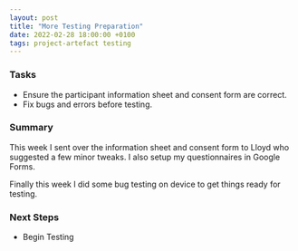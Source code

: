 ```yaml
---
layout: post
title: "More Testing Preparation"
date: 2022-02-28 18:00:00 +0100
tags: project-artefact testing
---
```


### Tasks
- Ensure the participant information sheet and consent form are correct.
- Fix bugs and errors before testing.

### Summary
This week I sent over the information sheet and consent form to Lloyd who suggested a few minor tweaks. I also setup my questionnaires in Google Forms.

Finally this week I did some bug testing on device to get things ready for testing. 

### Next Steps
- Begin Testing